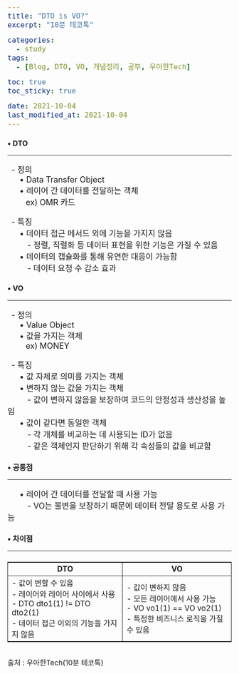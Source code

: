 ```yaml
---
title: "DTO is VO?"
excerpt: "10분 테코톡"

categories:
  - study
tags:
  - [Blog, DTO, VO, 개념정리, 공부, 우아한Tech]

toc: true
toc_sticky: true

date: 2021-10-04
last_modified_at: 2021-10-04
---
```


### • DTO
<hr>
<p>
&ensp;- 정의<br>  
&emsp;&ensp;• Data Transfer Object<br>
&emsp;&ensp;• 레이어 간 데이터를 전달하는 객체<br>
&emsp;&ensp;&ensp;&nbsp;ex) OMR 카드</p>
<p>
&ensp;- 특징<br>  
&emsp;&ensp;• 데이터 접근 메서드 외에 기능을 가지지 않음<br>
&emsp;&ensp;&ensp;&ensp;- 정렬, 직렬화 등 데이터 표현을 위한 기능은 가질 수 있음<br>
&emsp;&ensp;• 데이터의 캡슐화를 통해 유연한 대응이 가능함<br>
&emsp;&ensp;&ensp;&ensp;- 데이터 요청 수 감소 효과</p>

### • VO
<hr>
<p>
&ensp;- 정의<br>
&emsp;&ensp;• Value Object<br>
&emsp;&ensp;• 값을 가지는 객체<br>
&emsp;&ensp;&ensp;&nbsp;ex) MONEY</p>
<p>
&ensp;- 특징<br>  
&emsp;&ensp;• 값 자체로 의미를 가지는 객체<br>
&emsp;&ensp;• 변하지 않는 값을 가지는 객체<br>
&emsp;&ensp;&ensp;&ensp;- 값이 변하지 않음을 보장하여 코드의 안정성과 생산성을 높임<br>
&emsp;&ensp;• 값이 같다면 동일한 객체<br>
&emsp;&ensp;&ensp;&ensp;- 각 개체를 비교하는 데 사용되는 ID가 없음<br>
&emsp;&ensp;&ensp;&ensp;- 같은 객체인지 판단하기 위해 각 속성들의 값을 비교함</p>

### • 공통점
<hr>
<p>
&emsp;&ensp;• 레이어 간 데이터를 전달할 때 사용 가능<br>
&emsp;&ensp;&ensp;&ensp;- VO는 불변을 보장하기 때문에 데이터 전달 용도로 사용 가능</p>

### • 차이점
<hr>
<table>
<tr>
    <th>DTO</th>
    <th>VO</th>
</tr>
<tr>
    <td>
	- 값이 변할 수 있음<br>
	- 레이어와 레이어 사이에서 사용<br>
	- DTO dto1(1) != DTO dto2(1)<br>
	- 데이터 접근 이외의 기능을 가지지 않음
    </td>
    <td>
	- 값이 변하지 않음<br>
	- 모든 레이어에서 사용 가능<br>
	- VO vo1(1) == VO vo2(1)<br>
	- 특정한 비즈니스 로직을 가질 수 있음
    </td>
</tr>
</table>
<br>
<span>출처 : 우아한Tech(10분 테코톡)</span>
<!-- -->
<style>
	p{
		font-size: 18px;
	}
	table{
		display: flex; justify-content: center;
	}
	th{
		text-align: center;	
	}
	th, td{
		border: 1px solid; font-size: 17px;
	}
	span{
		font-size: 16px; margin-bottom: -50%;
	}
</style>

